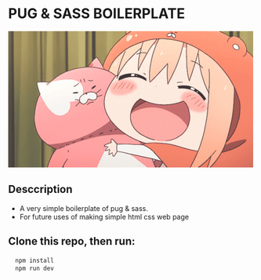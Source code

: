 # PUG & SASS BOILERPLATE

![Umaru-chan hugging a cat](cute.gif)

## Desccription

- A very simple boilerplate of pug & sass.
- For future uses of making simple html css web page

## Clone this repo, then run:

```npm
  npm install
  npm run dev
```
